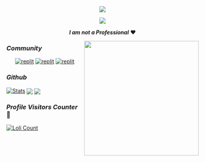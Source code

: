 <p align="center">
  <a href="https://github.com/MyselfNeon/readme-typing-svg">
    <img src="https://readme-typing-svg.demolab.com/?lines=MyselfNeon&font=Fira%20SemiBold&center=true&width=480&height=45&color=28f600&vCenter=true&pause=1000&size=40" /></a>
</p>

<p align="center">
  <a href="https://github.com/MyselfNeon/readme-typing-svg">
    <img src="https://readme-typing-svg.demolab.com/?lines=Full-stack%20web%20app%20and%20BOT%20developer;Experienced%20UI%2FUX%20Designer;3%2B%20years%20of%20coding%20experience;Always%20learning%20new%20things;A.I%20DEVELOPER%20&font=Fira%20Code&center=true&width=500&height=45&color=28f600&vCenter=true&pause=1000&size=22" /></a>
</p>

<p align="center">
 <i><b>I am not a Professional</b></i> ❤️
</p>

<img src="https://miro.medium.com/max/1360/0*7Q3yvSIv_t0ioJ-Z.gif" width="300px" align="right" alt="">

### _Community_
</p>
<p align="center">
<a href="https://instagram.com/Neon.an_?igshid=YmMyMTA2M2Y="><img alt="replit" src="https://img.shields.io/badge/-Instagram-orange?style=for-the-badge&logo=instagram&logoColor=white"/></a> <a href="https://telegram.me/MyselfNeon"><img alt="replit" src="https://img.shields.io/badge/-Telegram-blue?style=for-the-badge&logo=telegram&logoColor=white"/></a>
<a href="https://youtube.com/@MyselfNeon?igshid=YmMyMTA2M2Y="><img alt="replit" src="https://img.shields.io/badge/-youtube-red?style=for-the-badge&logo=youtube&logoColor=white"/></a>
</p>

### _Github_
[![Stats](https://github-readme-stats.vercel.app/api?username=MyselfNeon&hide=prs&count_public=true&show_icons=true&theme=algolia)](https://github.com/MyselfNeon/github-readme-stats)
<img src="https://github-readme-streak-stats.herokuapp.com?user=MyselfNeon&theme=tokyonight" align="center">
<img src="https://github-readme-stats.vercel.app/api/top-langs/?username=MyselfNeon&layout=compact&theme=tokyonight" align="center">


### _Profile Visitors Counter_ 👀
<a href="https://github.com/MyselfNeon"><img alt="Loli Count" src="https://count.getloli.com/get/@MyselfNeon?theme=loli" /></a>

